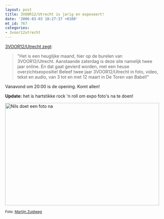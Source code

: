 ```yaml
---
layout: post
title: 3VOOR12/Utrecht is jarig en exposeert!
date: '2006-03-03 10:27:37 +0100'
mt_id: 767
categories:
- 3voor12utrecht
---
```

<a href="http://3voor12lokaal.vpro.nl/magazines/news/index.jsp?portals=6337&magazines=6338&news=263069">3VOOR12/Utrecht zegt</a>:

<blockquote>"Het is een heuglijke maand, hier op de burelen van 3VOOR12/Utrecht. Aanstaande zaterdag is deze site namelijk twee jaar online. En dat gaat gevierd worden, met een heuse overzichtsexpositie! Beleef twee jaar 3VOOR12/Utrecht in foto, video, tekst en audio, van 3 tot en met 12 maart in De Toren van Babel!"</blockquote>

Vanavond om 20:00 is de opening. Komt allen!

<strong>Update:</strong> het is hartstikke rock 'n roll om expo foto's na te doen!

<img src="{{ site.url }}/images/3VOOR12Utrecht_expo.jpg" width="500" height="333" alt="Nils doet een foto na" />

<small>Foto: <a href="http://www.martijnzuidweg.nl/image.php?imageid=2109&coll=72">Martijn Zuidweg</a></small>
